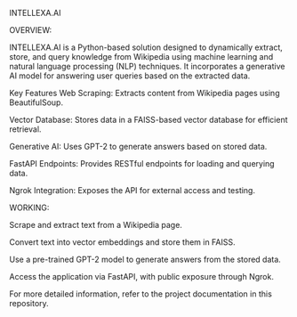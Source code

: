 INTELLEXA.AI

OVERVIEW:

INTELLEXA.AI is a Python-based solution designed to dynamically extract, store, and query knowledge from Wikipedia using machine learning and natural language processing (NLP) techniques. It incorporates a generative AI model for answering user queries based on the extracted data.

Key Features
Web Scraping: Extracts content from Wikipedia pages using BeautifulSoup.

Vector Database: Stores data in a FAISS-based vector database for efficient retrieval.

Generative AI: Uses GPT-2 to generate answers based on stored data.

FastAPI Endpoints: Provides RESTful endpoints for loading and querying data.

Ngrok Integration: Exposes the API for external access and testing.

WORKING:

Scrape and extract text from a Wikipedia page.

Convert text into vector embeddings and store them in FAISS.

Use a pre-trained GPT-2 model to generate answers from the stored data.

Access the application via FastAPI, with public exposure through Ngrok.


For more detailed information, refer to the project documentation in this repository.
